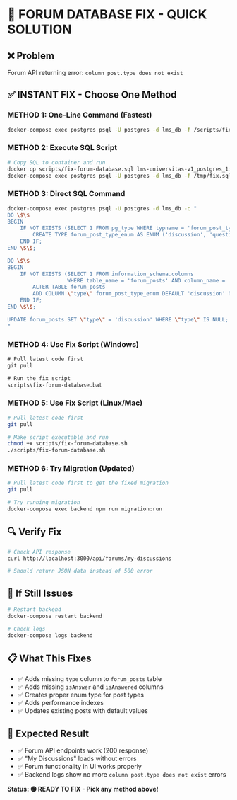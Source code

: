 # 🚨 FORUM DATABASE FIX - QUICK SOLUTION

## ❌ **Problem**
Forum API returning error: `column post.type does not exist`

## ✅ **INSTANT FIX - Choose One Method**

### **METHOD 1: One-Line Command (Fastest)**
```bash
docker-compose exec postgres psql -U postgres -d lms_db -f /scripts/fix-forum-database.sql
```

### **METHOD 2: Execute SQL Script**
```bash
# Copy SQL to container and run
docker cp scripts/fix-forum-database.sql lms-universitas-v1_postgres_1:/tmp/fix.sql
docker-compose exec postgres psql -U postgres -d lms_db -f /tmp/fix.sql
```

### **METHOD 3: Direct SQL Command**
```bash
docker-compose exec postgres psql -U postgres -d lms_db -c "
DO \$\$ 
BEGIN
    IF NOT EXISTS (SELECT 1 FROM pg_type WHERE typname = 'forum_post_type_enum') THEN
        CREATE TYPE forum_post_type_enum AS ENUM ('discussion', 'question', 'announcement');
    END IF;
END \$\$;

DO \$\$ 
BEGIN
    IF NOT EXISTS (SELECT 1 FROM information_schema.columns 
                   WHERE table_name = 'forum_posts' AND column_name = 'type') THEN
        ALTER TABLE forum_posts 
        ADD COLUMN \"type\" forum_post_type_enum DEFAULT 'discussion' NOT NULL;
    END IF;
END \$\$;

UPDATE forum_posts SET \"type\" = 'discussion' WHERE \"type\" IS NULL;
"
```

### **METHOD 4: Use Fix Script (Windows)**
```cmd
# Pull latest code first
git pull

# Run the fix script
scripts\fix-forum-database.bat
```

### **METHOD 5: Use Fix Script (Linux/Mac)**
```bash
# Pull latest code first
git pull

# Make script executable and run
chmod +x scripts/fix-forum-database.sh
./scripts/fix-forum-database.sh
```

### **METHOD 6: Try Migration (Updated)**
```bash
# Pull latest code first to get the fixed migration
git pull

# Try running migration
docker-compose exec backend npm run migration:run
```

## 🔍 **Verify Fix**
```bash
# Check API response
curl http://localhost:3000/api/forums/my-discussions

# Should return JSON data instead of 500 error
```

## 🔄 **If Still Issues**
```bash
# Restart backend
docker-compose restart backend

# Check logs
docker-compose logs backend
```

## 📋 **What This Fixes**
- ✅ Adds missing `type` column to `forum_posts` table
- ✅ Adds missing `isAnswer` and `isAnswered` columns
- ✅ Creates proper enum type for post types
- ✅ Adds performance indexes
- ✅ Updates existing posts with default values

## 🎯 **Expected Result**
- ✅ Forum API endpoints work (200 response)
- ✅ "My Discussions" loads without errors
- ✅ Forum functionality in UI works properly
- ✅ Backend logs show no more `column post.type does not exist` errors

**Status: 🟢 READY TO FIX - Pick any method above!**
